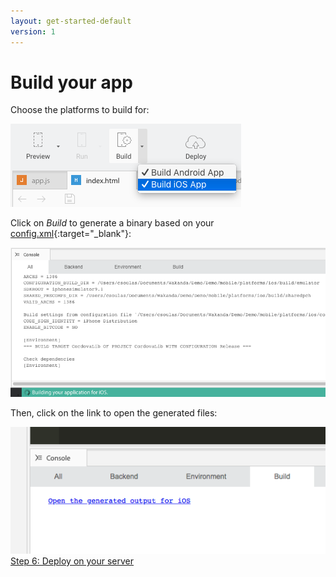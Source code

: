 ```yaml
---
layout: get-started-default
version: 1
---
```


# Build your app

Choose the platforms to build for:

<img src="/img/mobile-build-dropdown.png" />

Click on _Build_ to generate a binary based on your [config.xml](http://cordova.apache.org/docs/en/latest/config_ref/index.html){:target="_blank"}:

<img src="/img/mobile-build-progress.png" />

Then, click on the link to open the generated files:

<img src="/img/mobile-build.png" />

<div class="navigation-step">
  <a class="btn next-button" href="deploy-your-app.html">Step 6: Deploy on your server <i class="icon-chevron-right"></i></a>
</div>